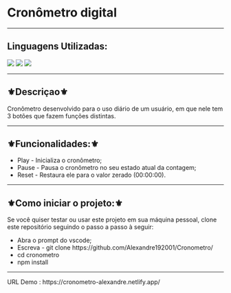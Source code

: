 <h1>Cronômetro digital</h1>
<hr>
<h2>Linguagens Utilizadas:</h2>

<div style="display: inline_block">
  <img src="https://img.shields.io/badge/HTML5-E34F26?style=for-the-badge&logo=html5&logoColor=white"></img> 
  <img src="https://img.shields.io/badge/Sass-CC6699?style=for-the-badge&logo=sass&logoColor=white"></img>
  <img src="https://img.shields.io/badge/JavaScript-F7DF1E?style=for-the-badge&logo=javascript&logoColor=black"></img>
</div>

<hr>
<h2>⚜️Descriçao⚜️</h2>
<p>Cronômetro desenvolvido para o uso diário de um usuário, em que nele tem 3 botões que fazem funções distintas.</p>
<hr>
<h2>⚜️Funcionalidades:⚜️</h2>
<ul>
<li>Play - Inicializa o cronômetro;</li>
<li>Pause - Pausa  o cronômetro no seu estado atual da contagem;</li>
<li>Reset - Restaura ele para o valor zerado (00:00:00).</li>
</ul>
<hr>
<h2>⚜️Como iniciar o projeto:⚜️</h2>
<p>Se você quiser testar ou usar este projeto em sua máquina pessoal, clone este repositório seguindo o passo a passo à seguir:</p>
<ul>
<li>Abra o prompt do vscode;</li>
<li>Escreva - git clone https://github.com/Alexandre192001/Cronometro/</li>
<li>cd cronometro</li>
<li>npm install</li>
</ul>
<hr>
URL Demo :  https://cronometro-alexandre.netlify.app/


